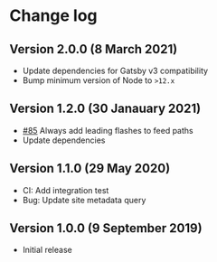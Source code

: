 # Change log

## Version 2.0.0 (8 March 2021)

- Update dependencies for Gatsby v3 compatibility
- Bump minimum version of Node to `>12.x`

## Version 1.2.0 (30 Janauary 2021)

- [#85](https://github.com/florianeckerstorfer/gatsby-plugin-advanced-feed/pull/85) Always add leading flashes to feed paths
- Update dependencies

## Version 1.1.0 (29 May 2020)

- CI: Add integration test
- Bug: Update site metadata query

## Version 1.0.0 (9 September 2019)

- Initial release
